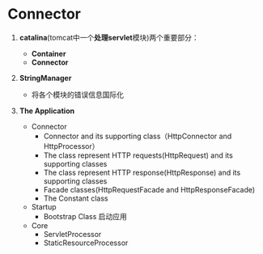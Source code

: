 # Connector #

1. **catalina**(tomcat中一个**处理servlet**模块)两个重要部分：

	- **Container**
	- **Connector**

2. **StringManager**

	- 将各个模块的错误信息国际化
3. **The Application**
	- Connector
		- Connector and its supporting class（HttpConnector and HttpProcessor）
		- The class represent HTTP requests(HttpRequest) and its supporting classes
		- The class represent HTTP response(HttpResponse) and its supporting classes
		- Facade classes(HttpRequestFacade and HttpResponseFacade)
		- The Constant class
	- Startup
		- Bootstrap Class 启动应用
	- Core  
		- ServletProcessor
		- StaticResourceProcessor 


